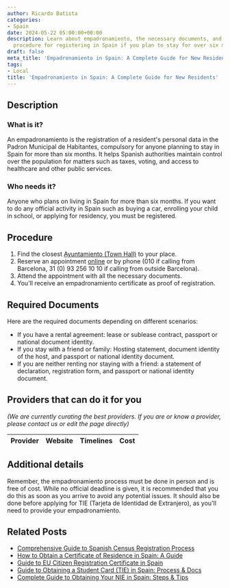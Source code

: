 ```yaml
---
author: Ricardo Batista
categories:
- Spain
date: 2024-05-22 05:00:00+00:00
description: Learn about empadronamiento, the necessary documents, and the step-by-step
  procedure for registering in Spain if you plan to stay for over six months.
draft: false
meta_title: 'Empadronamiento in Spain: A Complete Guide for New Residents'
tags:
- Local
title: 'Empadronamiento in Spain: A Complete Guide for New Residents'
---
```


## Description

### What is it?

An empadronamiento is the registration of a resident's personal data in the Padron Municipal de Habitantes, compulsory for anyone planning to stay in Spain for more than six months. It helps Spanish authorities maintain control over the population for matters such as taxes, voting, and access to healthcare and other public services.

### Who needs it?

Anyone who plans on living in Spain for more than six months. If you want to do any official activity in Spain such as buying a car, enrolling your child in school, or applying for residency, you must be registered.

## Procedure

1. Find the closest [Ayuntamiento (Town Hall)](https://www.barcelona.cat/) to your place.
2. Reserve an appointment [online](https://w30.bcn.cat/APPS/portaltramits/portal/channel/default.html?&stpid=19950010351&style=ciudadano&language=es&auditoria=F) or by phone (010 if calling from Barcelona, 31 (0) 93 256 10 10 if calling from outside Barcelona).
3. Attend the appointment with all the necessary documents.
4. You'll receive an empadronamiento certificate as proof of registration.

## Required Documents

Here are the required documents depending on different scenarios:

- If you have a rental agreement: lease or sublease contract, passport or national document identity.
- If you stay with a friend or family: Hosting statement, document identity of the host, and passport or national identity document.
- If you are neither renting nor staying with a friend: a statement of declaration, registration form, and passport or national identity document.

## Providers that can do it for you

_(We are currently curating the best providers. If you are or know a provider, please contact us or edit the page directly)_

| Provider        |     Website     |     Timelines    |       Cost      |
| --------------- | --------------- |  :-------------: | :-------------: |

## Additional details

Remember, the empadronamiento process must be done in person and is free of cost. While no official deadline is given, it is recommended that you do this as soon as you arrive to avoid any potential issues. It should also be done before applying for TIE (Tarjeta de Identidad de Extranjero), as you'll need to provide your empadronamiento.



## Related Posts

- [Comprehensive Guide to Spanish Census Registration Process](https://tramitit.com/guides/spain/census_registration/)
- [How to Obtain a Certificate of Residence in Spain: A Guide](https://tramitit.com/guides/spain/certificate_of_residence/)
- [Guide to EU Citizen Registration Certificate in Spain](https://tramitit.com/guides/spain/certificate_of_registration_of_eu_citizen/)
- [Guide to Obtaining a Student Card (TIE) in Spain: Process & Docs](https://tramitit.com/guides/spain/student_card_application/)
- [Complete Guide to Obtaining Your NIE in Spain: Steps & Tips](https://tramitit.com/guides/spain/nie_application/)